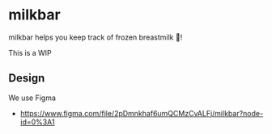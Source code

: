 # milkbar

milkbar helps you keep track of frozen breastmilk 👶!

This is a WIP

## Design

We use Figma

- https://www.figma.com/file/2pDmnkhaf6umQCMzCvALFj/milkbar?node-id=0%3A1
